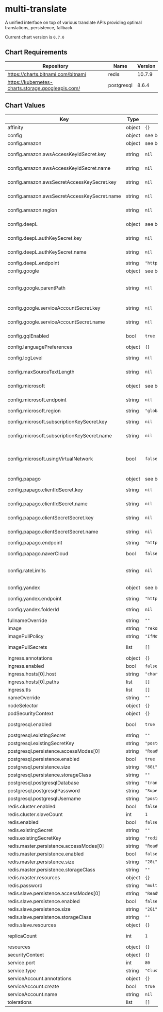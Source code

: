 multi-translate
===============
A unified interface on top of various translate APIs providing optimal translations, persistence, fallback.

Current chart version is `0.7.0`



## Chart Requirements

| Repository | Name | Version |
|------------|------|---------|
| https://charts.bitnami.com/bitnami | redis | 10.7.9 |
| https://kubernetes-charts.storage.googleapis.com/ | postgresql | 8.6.4 |

## Chart Values

| Key | Type | Default | Description |
|-----|------|---------|-------------|
| affinity | object | `{}` |  |
| config | object | see below | Multi-Translate configuration |
| config.amazon | object | see below | Configuration related to amazon translate |
| config.amazon.awsAccessKeyIdSecret.key | string | `nil` | The key of the k8s secret containing the aws access key id |
| config.amazon.awsAccessKeyIdSecret.name | string | `nil` | The name of the k8s secret containing the aws access key id |
| config.amazon.awsSecretAccessKeySecret.key | string | `nil` | The name of the k8s secret containing the aws secret access key |
| config.amazon.awsSecretAccessKeySecret.name | string | `nil` | The name of the k8s secret containing the aws secret access key |
| config.amazon.region | string | `nil` | The aws region your amazon translate service belongs to |
| config.deepL | object | see below | Configuration related to the Deep L Translation service |
| config.deepL.authKeySecret.key | string | `nil` | The key of the k8s secret containing the deepL auth key |
| config.deepL.authKeySecret.name | string | `nil` | The name of the k8s secret containing the deepL auth key |
| config.deepL.endpoint | string | `"https://api.deepl.com/v2/"` | The deepL HTTP endpoint |
| config.google | object | see below | Configuration related to google translate |
| config.google.parentPath | string | `nil` | See https://cloud.google.com/translate/docs/migrate-to-v3#resources_projects_and_locations for details |
| config.google.serviceAccountSecret.key | string | `nil` | The key of the k8s secret containing the service account json |
| config.google.serviceAccountSecret.name | string | `nil` | The name of the k8s secret containing the service account json |
| config.gqlEnabled | bool | `true` | determines whether the /gql endpoint is available or not |
| config.languagePreferences | object | `{}` | replaces the language preferences yaml file if set |
| config.logLevel | string | `nil` | Which python log level to use DEBUG being the most verbose. INFO is recommended |
| config.maxSourceTextLength | string | `nil` | maximum size in characters of a piece of text to be translated |
| config.microsoft | object | see below | Configuration related to the microsoft translator engine |
| config.microsoft.endpoint | string | `nil` | The HTTP endpoint for requests to the microsoft translator service |
| config.microsoft.region | string | `"global"` | Which region the microsoft translator service is in |
| config.microsoft.subscriptionKeySecret.key | string | `nil` | The secret key containing your microsoft subscription key |
| config.microsoft.subscriptionKeySecret.name | string | `nil` | The name of the k8s secret containing the microsoft subscription key |
| config.microsoft.usingVirtualNetwork | bool | `false` | See docs for relevance (values are true or false) https://docs.microsoft.com/en-us/azure/cognitive-services/translator/reference/v3-0-reference#virtual-network-support: |
| config.papago | object | see below | Configuration related to Naver's Papago translate |
| config.papago.clientIdSecret.key | string | `nil` |  The key of the k8s secret containing the papago client id |
| config.papago.clientIdSecret.name | string | `nil` |  The name of the k8s secret containing the papago client id |
| config.papago.clientSecretSecret.key | string | `nil` |  The key of the k8s secret containing the papago client secret |
| config.papago.clientSecretSecret.name | string | `nil` |  The name of the k8s secret containing the papago client secret |
| config.papago.endpoint | string | `"https://openapi.naver.com/v1/papago/n2mt"` | The papago HTTP endpoint |
| config.papago.naverCloud | bool | `false` | boolean indicating whether the service is from Naver Cloud (true) or Naver Developers (false) |
| config.rateLimits | string | `nil` | optional rate limiting - values as specified here https://limits.readthedocs.io/en/stable/string-notation.html e.g. "10/minute;25/hour" |
| config.yandex | object | see below | Configuration related to the Yandex Translation service |
| config.yandex.endpoint | string | `"https://translate.api.cloud.yandex.net/translate/v2/"` | The Yandex translation HTTP endpoint |
| config.yandex.folderId | string | `nil` | The Yandex Cloud folder ID if a UserAccount is used for authentication |
| fullnameOverride | string | `""` |  |
| image | string | `"rekonuk/multi-translate:v0.6.0"` | The application docker image |
| imagePullPolicy | string | `"IfNotPresent"` | The pull policy for the application docker image |
| imagePullSecrets | list | `[]` | Any pull secrets required to pull the application, initContainers, or sidecars |
| ingress.annotations | object | `{}` |  |
| ingress.enabled | bool | `false` |  |
| ingress.hosts[0].host | string | `"chart-example.local"` |  |
| ingress.hosts[0].paths | list | `[]` |  |
| ingress.tls | list | `[]` |  |
| nameOverride | string | `""` |  |
| nodeSelector | object | `{}` |  |
| podSecurityContext | object | `{}` |  |
| postgresql.enabled | bool | `true` | Note that disabling postgres will mean no persistence |
| postgresql.existingSecret | string | `""` |  |
| postgresql.existingSecretKey | string | `"postgresql-password"` |  |
| postgresql.persistence.accessModes[0] | string | `"ReadWriteOnce"` |  |
| postgresql.persistence.enabled | bool | `true` |  |
| postgresql.persistence.size | string | `"8Gi"` |  |
| postgresql.persistence.storageClass | string | `""` |  |
| postgresql.postgresqlDatabase | string | `"translate"` |  |
| postgresql.postgresqlPassword | string | `"SuperSecretChangeMe"` |  |
| postgresql.postgresqlUsername | string | `"postgres"` |  |
| redis.cluster.enabled | bool | `false` |  |
| redis.cluster.slaveCount | int | `1` |  |
| redis.enabled | bool | `false` |  |
| redis.existingSecret | string | `""` |  |
| redis.existingSecretKey | string | `"redis-password"` |  |
| redis.master.persistence.accessModes[0] | string | `"ReadWriteOnce"` |  |
| redis.master.persistence.enabled | bool | `false` |  |
| redis.master.persistence.size | string | `"2Gi"` |  |
| redis.master.persistence.storageClass | string | `""` |  |
| redis.master.resources | object | `{}` |  |
| redis.password | string | `"multitranslate"` |  |
| redis.slave.persistence.accessModes[0] | string | `"ReadWriteOnce"` |  |
| redis.slave.persistence.enabled | bool | `false` |  |
| redis.slave.persistence.size | string | `"2Gi"` |  |
| redis.slave.persistence.storageClass | string | `""` |  |
| redis.slave.resources | object | `{}` |  |
| replicaCount | int | `1` | The number of replicas of the application to create |
| resources | object | `{}` |  |
| securityContext | object | `{}` |  |
| service.port | int | `80` |  |
| service.type | string | `"ClusterIP"` |  |
| serviceAccount.annotations | object | `{}` |  |
| serviceAccount.create | bool | `true` |  |
| serviceAccount.name | string | `nil` |  |
| tolerations | list | `[]` |  |
